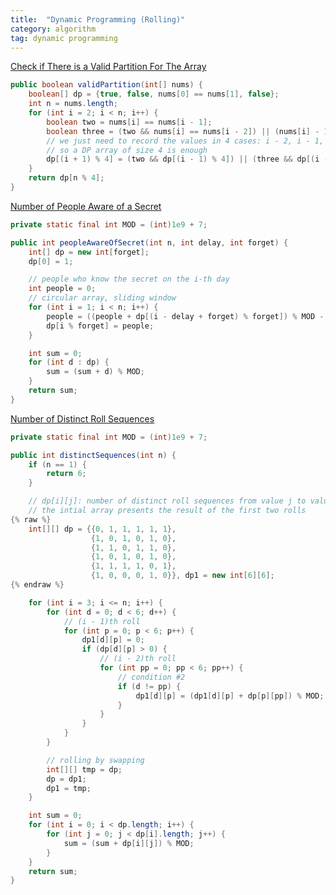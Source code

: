 ```yaml
---
title:  "Dynamic Programming (Rolling)"
category: algorithm
tag: dynamic programming
---
```

[Check if There is a Valid Partition For The Array][check-if-there-is-a-valid-partition-for-the-array]

```java
public boolean validPartition(int[] nums) {
    boolean[] dp = {true, false, nums[0] == nums[1], false};
    int n = nums.length;
    for (int i = 2; i < n; i++) {
        boolean two = nums[i] == nums[i - 1];
        boolean three = (two && nums[i] == nums[i - 2]) || (nums[i] - 1 == nums[i - 1] && nums[i] - 2 == nums[i - 2]);
        // we just need to record the values in 4 cases: i - 2, i - 1, i, i + 1
        // so a DP array of size 4 is enough
        dp[(i + 1) % 4] = (two && dp[(i - 1) % 4]) || (three && dp[(i - 2) % 4]);
    }
    return dp[n % 4];
}
```

[Number of People Aware of a Secret][number-of-people-aware-of-a-secret]

```java
private static final int MOD = (int)1e9 + 7;

public int peopleAwareOfSecret(int n, int delay, int forget) {
    int[] dp = new int[forget];
    dp[0] = 1;

    // people who know the secret on the i-th day
    int people = 0;
    // circular array, sliding window
    for (int i = 1; i < n; i++) {
        people = ((people + dp[(i - delay + forget) % forget]) % MOD - dp[i % forget] + MOD) % MOD;
        dp[i % forget] = people;
    }

    int sum = 0;
    for (int d : dp) {
        sum = (sum + d) % MOD;
    }
    return sum;
}
```

[Number of Distinct Roll Sequences][number-of-distinct-roll-sequences]

```java
private static final int MOD = (int)1e9 + 7;

public int distinctSequences(int n) {
    if (n == 1) {
        return 6;
    }

    // dp[i][j]: number of distinct roll sequences from value j to value i
    // the intial array presents the result of the first two rolls
{% raw %}
    int[][] dp = {{0, 1, 1, 1, 1, 1},
                  {1, 0, 1, 0, 1, 0},
                  {1, 1, 0, 1, 1, 0},
                  {1, 0, 1, 0, 1, 0},
                  {1, 1, 1, 1, 0, 1},
                  {1, 0, 0, 0, 1, 0}}, dp1 = new int[6][6];
{% endraw %}

    for (int i = 3; i <= n; i++) {
        for (int d = 0; d < 6; d++) {
            // (i - 1)th roll
            for (int p = 0; p < 6; p++) {
                dp1[d][p] = 0;
                if (dp[d][p] > 0) {
                    // (i - 2)th roll
                    for (int pp = 0; pp < 6; pp++) {
                        // condition #2
                        if (d != pp) {
                            dp1[d][p] = (dp1[d][p] + dp[p][pp]) % MOD;
                        }
                    }
                }
            }
        }

        // rolling by swapping
        int[][] tmp = dp;
        dp = dp1;
        dp1 = tmp;
    }

    int sum = 0;
    for (int i = 0; i < dp.length; i++) {
        for (int j = 0; j < dp[i].length; j++) {
            sum = (sum + dp[i][j]) % MOD;
        } 
    }
    return sum;
}
```

[check-if-there-is-a-valid-partition-for-the-array]: https://leetcode.com/problems/check-if-there-is-a-valid-partition-for-the-array/
[number-of-distinct-roll-sequences]: https://leetcode.com/problems/number-of-distinct-roll-sequences/
[number-of-people-aware-of-a-secret]: https://leetcode.com/problems/number-of-people-aware-of-a-secret/
